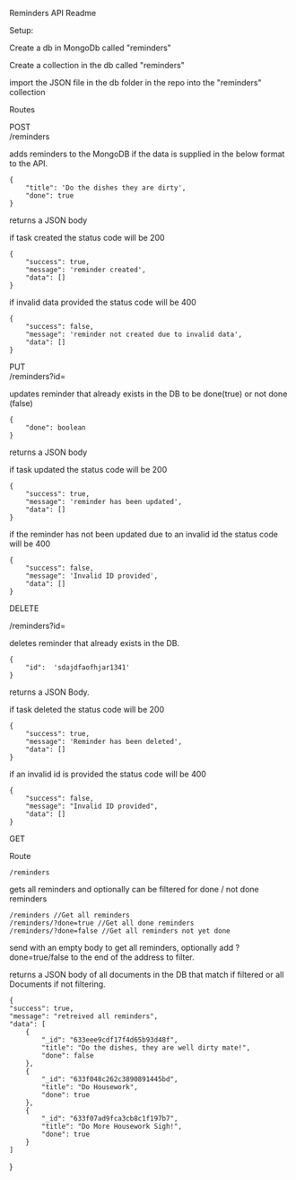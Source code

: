 Reminders API Readme

Setup: 

Create a db in MongoDb called "reminders"  

Create a collection in the db called "reminders"  

import the JSON file in the db folder in the repo into the "reminders" collection  


Routes

POST  
/reminders  

adds reminders to the MongoDB if the data is supplied in the below format to the API.

    {
        "title": 'Do the dishes they are dirty', 
        "done": true
    }


returns a JSON body  

if task created the status code will be 200

    {
        "success": true, 
        "message": 'reminder created', 
        "data": []
    }
    
if invalid data provided the status code will be 400
    
    {
        "success": false, 
        "message": 'reminder not created due to invalid data', 
        "data": []
    }


PUT  
/reminders?id=<theidinquestion>

updates reminder that already exists in the DB to be done(true) or not done (false)

    {
        "done": boolean
    }

returns a JSON body

if task updated the status code will be 200
     
    {
        "success": true, 
        "message": 'reminder has been updated', 
        "data": []
    }

if the reminder has not been updated due to an invalid id the status code will be 400

    { 
        "success": false, 
        "message": 'Invalid ID provided', 
        "data": []
    }


DELETE

/reminders?id=<idofthedocumenttobedeleted>

deletes reminder that already exists in the DB.

    {
        "id":  'sdajdfaofhjar1341'
    }

returns a JSON Body.

if task deleted the status code will be 200

    {
        "success": true,
        "message": 'Reminder has been deleted',
        "data": []
    }
    
if an invalid id is provided the status code will be 400
    
    {
        "success": false,
        "message": "Invalid ID provided",
        "data": []
    }


GET

Route

    /reminders

gets all reminders and optionally can be filtered for done / not done reminders
    
    /reminders //Get all reminders
    /reminders/?done=true //Get all done reminders
    /reminders/?done=false //Get all reminders not yet done

send with an empty body to get all reminders, optionally add ?done=true/false to the end of the address to filter.

returns a JSON body of all documents in the DB that match if filtered or all Documents if not filtering.

    {
    "success": true,
    "message": "retreived all reminders",
    "data": [
        {
            "_id": "633eee9cdf17f4d65b93d48f",
            "title": "Do the dishes, they are well dirty mate!",
            "done": false
        },
        {
            "_id": "633f048c262c3890891445bd",
            "title": "Do Housework",
            "done": true
        },
        {
            "_id": "633f07ad9fca3cb8c1f197b7",
            "title": "Do More Housework Sigh!",
            "done": true
        }
    ]
}



